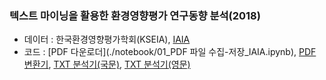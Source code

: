 ### 텍스트 마이닝을 활용한 환경영향평가 연구동향 분석(2018)
- 데이터 : 한국환경영향평가학회(KSEIA), [IAIA](http://www.iaia.org/annual-conference.php)
- 코드 : [PDF 다운로더](./notebook/01_PDF 파일 수집-저장_IAIA.ipynb), [PDF 변환기](./notebook/), [TXT 분석기(국문)](./notebook/), [TXT 분석기(영문)](./notebook/)
  
### 
